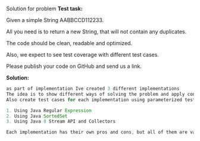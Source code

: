 Solution for problem
**Test task:**


Given a simple String AABBCCD112233.

All you need is to return a new String, that will not contain any duplicates.

The code should be clean, readable and optimized.

Also, we expect to see test coverage with different test cases.


Please publish your code on GitHub and send us a link.

**Solution:**

```java
as part of implementation Ive created 3 different implementations
The idea is to show different ways of solving the problem and apply concepts of OOP (abstraction, polimormism) as well as functional programming
Also create test cases for each implementation using parameterized tests

1. Using Java Regular Expression
2. Using Java SortedSet
3. Using Java 8 Stream API and Collectors

Each implementation has their own pros and cons, but all of them are valid solutions for the problem, however talking talking BigO notation, the best solution is the one using Java SortedSet cause it shows the best way to calculate performance, the other 2 solutions can have some variation in performmance depending on the input size
```